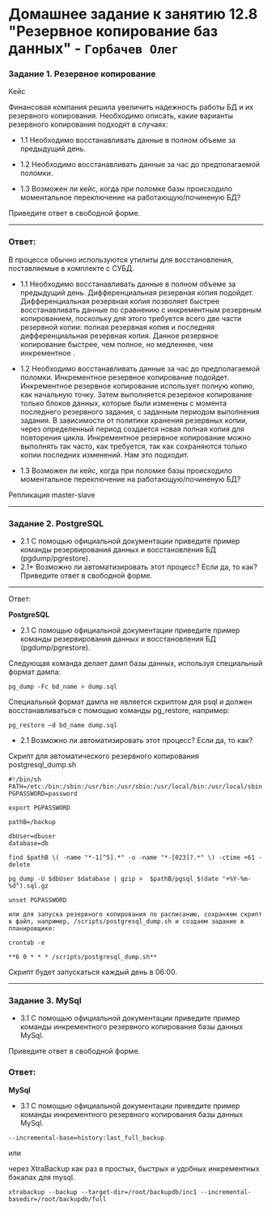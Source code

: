 # Домашнее задание к занятию 12.8 "Резервное копирование баз данных" - `Горбачев Олег`


### Задание 1. Резервное копирование
Кейс

Финансовая компания решила увеличить надежность работы БД и их резервного копирования.
Необходимо описать, какие варианты резервного копирования подходят в случаях:

* 1.1 Необходимо восстанавливать данные в полном объеме за предыдущий день.

* 1.2 Необходимо восстанавливать данные за час до предполагаемой поломки.

* 1.3 Возможен ли кейс, когда при поломке базы происходило моментальное переключение на работающую/починеную БД?

Приведите ответ в свободной форме.

---

### Ответ:

В процессе обычно используются утилиты для восстановления, поставляемые в комплекте с СУБД.

* 1.1 Необходимо восстанавливать данные в полном объеме за предыдущий день.
 Дифференциальная резервная копия подойдет.
Дифференциальная резервная копия позволяет быстрее восстанавливать данные по сравнению с инкрементным резервным копированием, поскольку для этого требуется всего две части резервной копии: полная резервная копия и последняя дифференциальная резервная копия.
Данное резервное копирование быстрее, чем полное, но медленнее, чем инкрементное .
 
* 1.2 Необходимо восстанавливать данные за час до предполагаемой поломки.
Инкрементное резервное копирование подойдет.
Инкрементное резервное копирование использует полную копию, как начальную точку. Затем выполняется резервное копирование только блоков данных, которые были изменены с момента последнего резервного задания, с заданным периодом выполнения задания. В зависимости от политики хранения резервных копии, через определенный период создается новая полная копия для повторения цикла.
Инкрементное резервное копирование можно выполнять так часто, как требуется, так как сохраняются только копии последних изменений. Нам это подходит.
 
* 1.3  Возможен ли кейс, когда при поломке базы происходило моментальное переключение на работающую/починеную БД?
 
Репликация master-slave 

 ---
 
### Задание 2. PostgreSQL
* 2.1 С помощью официальной документации приведите пример команды резервирования данных и восстановления БД (pgdump/pgrestore).
* 2.1* Возможно ли автоматизировать этот процесс? Если да, то как?
Приведите ответ в свободной форме.
___
Ответ:

**PostgreSQL**

* 2.1 С помощью официальной документации приведите пример команды резервирования данных и восстановления БД (pgdump/pgrestore).

Следующая команда делает дамп базы данных, используя специальный формат дампа:
```shell
pg_dump -Fc bd_name > dump.sql
```
Специальный формат дампа не является скриптом для psql и должен восстанавливаться с помощью команды 
pg_restore, например:
```shell
pg_restore –d bd_name dump.sql
```
* 2.1 Возможно ли автоматизировать этот процесс? Если да, то как?

Скрипт для автоматического резервного копирования
postgresql_dump.sh
```shell 
#!/bin/sh
PATH=/etc:/bin:/sbin:/usr/bin:/usr/sbin:/usr/local/bin:/usr/local/sbin
PGPASSWORD=password

export PGPASSWORD

pathB=/backup

dbUser=dbuser
database=db

find $pathB \( -name "*-1[^5].*" -o -name "*-[023]?.*" \) -ctime +61 -delete

pg_dump -U $dbUser $database | gzip >  $pathB/pgsql_$(date "+%Y-%m-%d").sql.gz

unset PGPASSWORD

или для запуска резервного копирования по расписанию, сохраняем скрипт в файл, например, /scripts/postgresql_dump.sh и создаем задание в планировщике:

crontab -e

**6 0 * * * /scripts/postgresql_dump.sh**
```
Скрипт будет запускаться каждый день в 06:00.

---

### Задание 3. MySql

* 3.1 С помощью официальной документации приведите пример команды инкрементного резервного копирования базы данных MySql.


Приведите ответ в свободной форме.

### Ответ:

**MySql**

* 3.1 С помощью официальной документации приведите пример команды инкрементного резервного копирования базы данных MySql.
```shell
--incremental-base=history:last_full_backup
```
или

через XtraBackup как раз в простых, быстрых и удобных инкрементных бэкапах для mysql.
```shell
xtrabackup --backup --target-dir=/root/backupdb/inc1 --incremental-basedir=/root/backupdb/full
```



